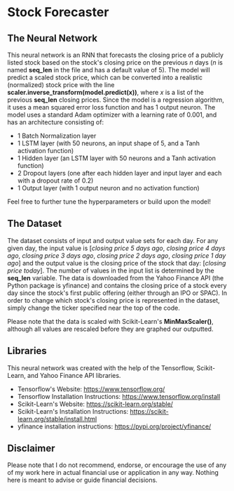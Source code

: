 # Stock Forecaster

## The Neural Network

This neural network is an RNN that forecasts the closing price of a publicly listed stock based on the stock's closing price on the previous *n* days (*n* is named **seq_len** in the file and has a default value of 5). The model will predict a scaled stock price, which can be converted into a realistic (normalized) stock price with the line **scaler.inverse_transform(model.predict(x))**, where *x* is a list of the previous **seq_len** closing prices. Since the model is a regression algorithm, it uses a mean squared error loss function and has 1 output neuron. The model uses a standard Adam optimizer with a learning rate of 0.001, and has an architecture consisting of:
- 1 Batch Normalization layer
- 1 LSTM layer (with 50 neurons, an input shape of 5, and a Tanh activation function)
- 1 Hidden layer (an LSTM layer with 50 neurons and a Tanh activation function)
- 2 Dropout layers (one after each hidden layer and input layer and each with a dropout rate of 0.2)
- 1 Output layer (with 1 output neuron and no activation function)

Feel free to further tune the hyperparameters or build upon the model!

## The Dataset
The dataset consists of input and output value sets for each day. For any given day, the input value is [*closing price 5 days ago*, *closing price 4 days ago*, *closing price 3 days ago*, *closing price 2 days ago*, *closing price 1 day ago*] and the output value is the closing price of the stock that day: [*closing price today*]. The number of values in the input list is determined by the **seq_len** variable. The data is downloaded from the Yahoo Finance API (the Python package is yfinance) and contains the closing price of a stock every day since the stock's first public offering (either through an IPO or SPAC). In order to change which stock's closing price is represented in the dataset, simply change the ticker specified near the top of the code.

Please note that the data is scaled with Scikit-Learn's **MinMaxScaler()**, although all values are rescaled before they are graphed our outputted.

## Libraries
This neural network was created with the help of the Tensorflow, Scikit-Learn, and Yahoo Finance API libraries.
- Tensorflow's Website: https://www.tensorflow.org/
- Tensorflow Installation Instructions: https://www.tensorflow.org/install
- Scikit-Learn's Website: https://scikit-learn.org/stable/
- Scikit-Learn's Installation Instructions: https://scikit-learn.org/stable/install.html
- yfinance installation instructions: https://pypi.org/project/yfinance/

## Disclaimer
Please note that I do not recommend, endorse, or encourage the use of any of my work here in actual financial use or application in any way. Nothing here is meant to advise or guide financial decisions.

